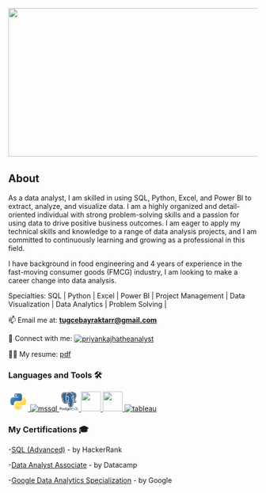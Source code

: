 <picture>
<img src="https://user-images.githubusercontent.com/121382771/215333753-be1a0691-9adf-4533-84fa-0f57e1ad143a.png" width="840" height="300">
</picture>
  
  
## About

As a data analyst, I am skilled in using SQL, Python, Excel, and Power BI to extract, analyze, and visualize data. I am a highly organized and detail-oriented individual with strong problem-solving skills and a passion for using data to drive positive business outcomes. I am eager to apply my technical skills and knowledge to a range of data analysis projects, and I am committed to continuously learning and growing as a professional in this field.

I have background in food engineering and 4 years of experience in the fast-moving consumer goods (FMCG) industry, I am looking to make a career change into data analysis.

Specialties: SQL | Python | Excel | Power BI | Project Management | Data Visualization | Data Analytics | Problem Solving |

📫 Email me at: **tugcebayraktarr@gmail.com** 

🔗 Connect with me: <a href="https://www.linkedin.com/in/tugcebayraktar/" target="blank"><img align="center" src="https://raw.githubusercontent.com/rahuldkjain/github-profile-readme-generator/master/src/images/icons/Social/linked-in-alt.svg" alt="priyankajhatheanalyst" height="30" width="40" /></a>

👨‍💻 My resume: [pdf](https://github.com/TugceCankurt/TugceDataAnalyst/files/10530074/Tugce.Cankurt.Resume.pdf)

<h3 align="left">Languages and Tools 🛠️ </h3>
<p align="left"> 
<a href="https://www.python.org" target="_blank"> <img src="https://raw.githubusercontent.com/devicons/devicon/master/icons/python/python-original.svg" alt="python" width="40" height="40"/> </a>
<a href="https://www.microsoft.com/en-us/sql-server" target="_blank"> <img src="https://www.svgrepo.com/show/303229/microsoft-sql-server-logo.svg" alt="mssql" width="40" height="40"/> </a> 
<a href="https://www.postgresql.org" target="_blank"> <img src="https://raw.githubusercontent.com/devicons/devicon/master/icons/postgresql/postgresql-original-wordmark.svg" alt="postgresql" width="40" height="40"/> </a>
<a href="https://www.microsoft.com/en-us/microsoft-365/excel" target="_blank"> <img src="https://user-images.githubusercontent.com/121382771/215337984-d76a83bb-b04a-491f-98cf-aad382bbb43b.png" width="40" height="40"/> </a>
<a href="https://powerbi.microsoft.com/en-au/" target="_blank"> <img src="https://user-images.githubusercontent.com/121382771/215338246-f3c9eca6-bc1d-48ec-b898-499ad240ab72.png" width="40" height="40"/> </a>
<a href="https://www.tableau.com/" target="_blank" rel="noreferrer"> <img src="https://user-images.githubusercontent.com/121382771/215338608-b5d39239-20e6-4e8a-b1a1-cb2a6060aa4d.jpg" alt="tableau" width="40" height="40"/> </a>


<h3 align="left">My Certifications 🎓</h3> </a>

-[SQL (Advanced)](https://github.com/TugceCankurt/TugceCankurt/files/10530261/sql_advanced.certificate.pdf) - by HackerRank 

-[Data Analyst Associate](https://github.com/TugceCankurt/TugceCankurt/files/10530317/Datacamp.data.analyst.pdf) - by Datacamp

-[Google Data Analytics Specialization](https://github.com/TugceCankurt/TugceCankurt/files/10530321/google.data.analytics.pdf) - by Google

